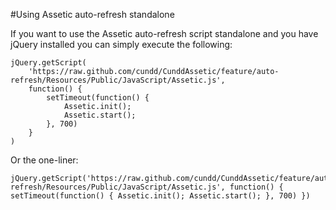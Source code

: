 #Using Assetic auto-refresh standalone

If you want to use the Assetic auto-refresh script standalone and you have jQuery installed you can simply execute the following:
	
	jQuery.getScript(
		'https://raw.github.com/cundd/CunddAssetic/feature/auto-refresh/Resources/Public/JavaScript/Assetic.js', 
		function() {
			setTimeout(function() {
				Assetic.init();
				Assetic.start();
			}, 700)
		}
	)
	

Or the one-liner:

	jQuery.getScript('https://raw.github.com/cundd/CunddAssetic/feature/auto-refresh/Resources/Public/JavaScript/Assetic.js', function() { setTimeout(function() { Assetic.init(); Assetic.start(); }, 700) })